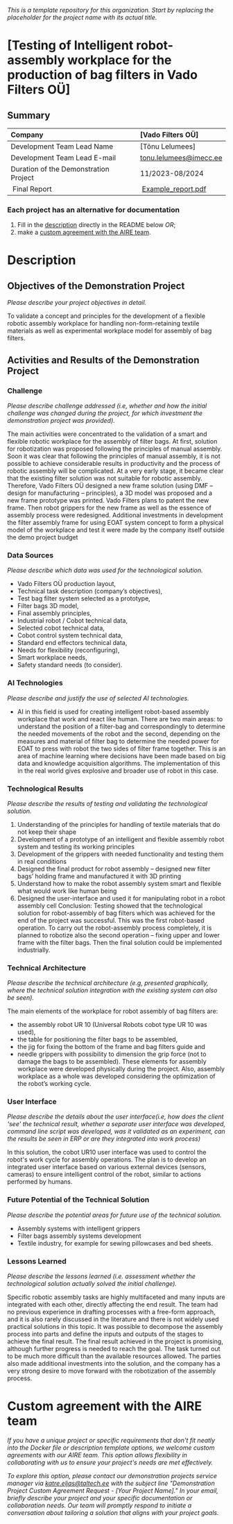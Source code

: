 *This is a template repository for this organization. Start by replacing the placeholder for the project name with its actual title.*

# [Testing of Intelligent robot-assembly workplace for the production of bag filters in Vado Filters OÜ]

## Summary
| Company | [Vado Filters OÜ] |
| :--- | :--- |
| Development Team Lead Name | [Tõnu Lelumees] |
| Development Team Lead E-mail | [tonu.lelumees@imecc.ee](mailto:email@example.com) |
| Duration of the Demonstration Project | 11/2023-08/2024|
| Final Report | [Example_report.pdf](https://github.com/ai-robotics-estonia/_project_template_/files/13800685/IC-One-Page-Project-Status-Report-10673_PDF.pdf) |

### Each project has an alternative for documentation
1. Fill in the [description](#description) directly in the README below *OR*;
2. make a [custom agreement with the AIRE team](#custom-agreement-with-the-AIRE-team).

# Description
## Objectives of the Demonstration Project
*Please describe your project objectives in detail.*

To validate a concept and principles for the development of a flexible robotic assembly workplace for handling non-form-retaining textile materials as well as experimental workplace model for assembly of bag filters.

## Activities and Results of the Demonstration Project
### Challenge
*Please describe challenge addressed (i.e, whether and how the initial challenge was changed during the project, for which investment the demonstration project was provided).*

The main activities were concentrated to the validation of a smart and flexible robotic workplace for the assembly of filter bags. 
At first, solution for robotization was proposed following the principles of manual assembly. Soon it was clear that following the principles of manual assembly, it is not possible to achieve considerable results in productivity and the process of robotic assembly will be complicated. At a very early stage, it became clear that the existing filter solution was not suitable for robotic assembly. Therefore, Vado Filters OÜ designed a new frame solution (using DMF – design for manufacturing – principles), a 3D model was proposed and a new frame prototype was printed. Vado Filters plans to patent the new frame.
Then robot grippers for the new frame as well as the essence of assembly process were redesigned.
Additional investments in development the filter assembly frame for using  EOAT system concept to form a physical model of the workplace and test it were made by the company itself outside the demo project budget


### Data Sources
*Please describe which data was used for the technological solution.*  

- Vado Filters OÜ production layout,
- Technical task description (company’s objectives),
- Test bag filter system selected as a prototype,
- Filter bags 3D model,
- Final assembly principles,
- Industrial robot / Cobot technical data,
- Selected cobot technical data,
- Cobot control system technical data,
- Standard end effectors technical data,
- Needs for flexibility (reconfiguring),
- Smart workplace needs,
- Safety standard needs (to consider).

### AI Technologies
*Please describe and justify the use of selected AI technologies.*

- AI in this field is used for creating intelligent robot-based assembly workplace that work and react like human. There are two main areas: to understand the position of a filter-bag and correspondingly to determine the needed movements of the robot and the second, depending on the measures and material of filter bag to determine the needed power for EOAT to press with robot the two sides of filter frame together. This is an area of machine learning where decisions have been made based on big data and knowledge acquisition algorithms. The implementation of this in the real world gives explosive and broader use of robot in this case. 

### Technological Results
*Please describe the results of testing and validating the technological solution.*

1.	Understanding of the principles for handling of textile materials that do not keep their shape 
2.	Development of a prototype of an intelligent and flexible assembly robot system and testing its working principles
3.	Development of the grippers with needed functionality and testing them in real conditions
4.	Designed the final product for robot assembly – designed new filter bags’ holding frame and manufactured it with 3D printing
5.	Understand how to make the robot assembly system smart and flexible what would work like human being
6.	Designed the user-interface and used it for manipulating robot in a robot assembly cell
Conclusion: Testing showed that the technological solution for robot-assembly of bag filters which was achieved for the end of the project was successful. This was the first robot-based operation. To carry out the robot-assembly process completely, it is planned to robotize also the second operation – fixing upper and lower frame with the filter bags. Then the final solution  could be implemented industrially.

### Technical Architecture
*Please describe the technical architecture (e.g, presented graphically, where the technical solution integration with the existing system can also be seen).*

The main elements of the workplace for robot assembly of bag filters are:
-	the assembly robot UR 10 (Universal Robots cobot type UR 10 was used), 
-	the table for positioning the filter bags to be assembled, 
-	the jig for fixing the bottom of the frame and bag filters guide and 
-	needle grippers with possibility to dimension the grip force (not to damage the bags to be assembled). 
These elements for assembly workplace were developed physically during the project. Also, assembly workplace as a whole was developed considering the optimization of the robot’s working cycle.  


### User Interface 
*Please describe the details about the user interface(i.e, how does the client 'see' the technical result, whether a separate user interface was developed, command line script was developed, was it validated as an experiment, can the results be seen in ERP or are they integrated into work process)*

In this solution, the cobot UR10 user interface was used to control the robot's work cycle for assembly operations. 
The plan is to develop an integrated user interface based on various external devices (sensors, cameras) to ensure intelligent control of the robot, similar to actions performed by humans.

### Future Potential of the Technical Solution
*Please describe the potential areas for future use of the technical solution.*

- Assembly systems with intelligent grippers
- Filter bags assembly systems development
- Textile industry, for example for sewing pillowcases and bed sheets.

### Lessons Learned
*Please describe the lessons learned (i.e. assessment whether the technological solution actually solved the initial challenge).*

Specific robotic assembly tasks are highly multifaceted and many inputs are integrated with each other, directly affecting the end result.
The team had no previous experience in drafting processes with a free-form approach, and it is also rarely discussed in the literature and there is not widely used practical solutions in this topic.
It was possible to decompose the assembly process into parts and define the inputs and outputs of the stages to achieve the final result.
The final result achieved in the project is promising, although further progress is needed to reach the goal. The task turned out to be much more difficult than the available resources allowed.
The parties also made additional investments into the solution, and the company has a very strong desire to move forward with the robotization of the assembly process.


# Custom agreement with the AIRE team
*If you have a unique project or specific requirements that don't fit neatly into the Docker file or description template options, we welcome custom agreements with our AIRE team. This option allows flexibility in collaborating with us to ensure your project's needs are met effectively.*

*To explore this option, please contact our demonstration projects service manager via katre.eljas@taltech.ee with the subject line "Demonstration Project Custom Agreement Request - [Your Project Name]." In your email, briefly describe your project and your specific documentation or collaboration needs. Our team will promptly respond to initiate a conversation about tailoring a solution that aligns with your project goals.*
